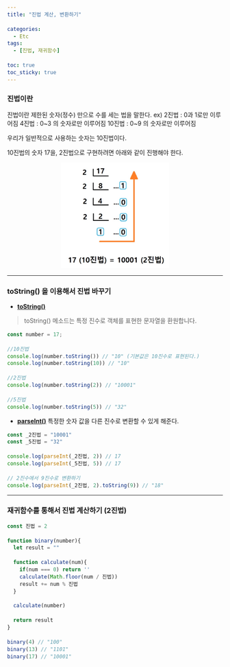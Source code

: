 ```yaml
---
title: "진법 계산, 변환하기"

categories:
  - Etc
tags:
  - [진법, 재귀함수]

toc: true
toc_sticky: true
---
```


### 진법이란
진법이란 제한된 숫자(정수) 만으로 수를 세는 법을 말한다.
ex)
2진법 : 0과 1로만 이루어짐
4진법 : 0~3 의 숫자로만 이루어짐
10진법 : 0~9 의 숫자로만 이루어짐

우리가 일반적으로 사용하는 숫자는 10진법이다.

10진법의 숫자 17을, 2진법으로 구현하려면 아래와 같이 진행해야 한다.
<center>
<img src="../../assets/images/2진법구하기.jpg" width="50%"/>
</center>

---
### toString() 을 이용해서 진법 바꾸기

* <a href="https://developer.mozilla.org/ko/docs/Web/JavaScript/Reference/Global_Objects/Number/toString"><b>toString()</b></a>
>toString() 메소드는 특정 진수로 객체를 표현한 문자열을 환원합니다.

```javascript
const number = 17;

//10진법
console.log(number.toString()) // "10" (기본값은 10진수로 표현된다.)
console.log(number.toString(10)) // "10"

//2진법
console.log(number.toString(2)) // "10001"

//5진법
console.log(number.toString(5)) // "32"
```

* <a href="https://developer.mozilla.org/ko/docs/Web/JavaScript/Reference/Global_Objects/parseInt"><b>parseInt()</b></a>
특정한 숫자 값을 다른 진수로 변환할 수 있게 해준다.
```javascript
const _2진법 = "10001"
const _5진법 = "32"

console.log(parseInt(_2진법, 2)) // 17
console.log(parseInt(_5진법, 5)) // 17

// 2진수에서 9진수로 변환하기
console.log(parseInt(_2진법, 2).toString(9)) // "18"
```

---

### 재귀함수를 통해서 진법 계산하기 (2진법)

```javascript
const 진법 = 2

function binary(number){
  let result = ""

  function calculate(num){
    if(num === 0) return ''
    calculate(Math.floor(num / 진법))
    result += num % 진법
  }
  
  calculate(number)
  
  return result
}

binary(4) // "100"
binary(13) // "1101"
binary(17) // "10001"
```
